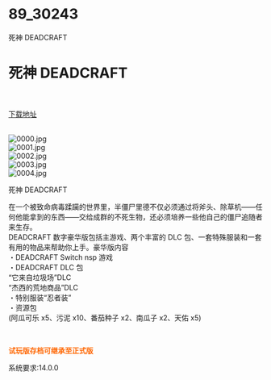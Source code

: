 # 89_30243
死神 DEADCRAFT
# 死神 DEADCRAFT
 <br/></br>
[下载地址](https://www.switch520.cc/article/30243 "下载地址")
<br/></br>

<p><img title="0000.jpg" src="https://www.switch520.cc/muke_img/2022_04_25_222a7d68e4544.jpg" alt="0000.jpg"><br>
<img title="0001.jpg" src="https://www.switch520.cc/muke_img/2022_04_25_26851d8aeec99.jpg" alt="0001.jpg"><br>
<img title="0002.jpg" src="https://www.switch520.cc/muke_img/2022_04_25_4152f7a833d1c.jpg" alt="0002.jpg"><br>
<img title="0003.jpg" src="https://www.switch520.cc/muke_img/2022_04_25_0baf8487e4a69.jpg" alt="0003.jpg"><br>
<img title="0004.jpg" src="https://www.switch520.cc/muke_img/2022_04_25_2a27b3def0a20.jpg" alt="0004.jpg"></p>
<p>死神 DEADCRAFT</p>
<p>在一个被致命病毒蹂躏的世界里，半僵尸里德不仅必须通过将斧头、除草机——任何他能拿到的东西——交给成群的不死生物，还必须培养一些他自己的僵尸追随者来生存。<br>
DEADCRAFT 数字豪华版包括主游戏、两个丰富的 DLC 包、一套特殊服装和一套有用的物品来帮助你上手。豪华版内容<br>
・DEADCRAFT Switch nsp 游戏<br>
・DEADCRAFT DLC 包<br>
“它来自垃圾场”DLC<br>
“杰西的荒地商品”DLC<br>
・特别服装“忍者装”<br>
・资源包<br>
(阿瓜可乐 x5、污泥 x10、番茄种子 x2、南瓜子 x2、天佑 x5)</p>
<p>&nbsp;</p>
<p><span style="color: #ff6600;"><strong>试玩版存档可继承至正式版</strong></span></p>
<p>系统要求:14.0.0</p>



